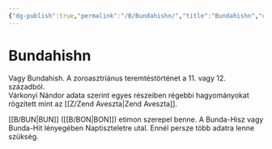 ```yaml
---
{"dg-publish":true,"permalink":"/B/Bundahishn/","title":"Bundahishn","created":"2023-11-29T02:22","updated":"2024-10-25T15:41"}
---
```



# Bundahishn

Vagy Bundahish. A zoroasztriánus teremtéstörténet a 11. vagy 12. századból.  
Várkonyi Nándor adata szerint egyes részeiben régebbi hagyományokat rögzített mint az [[Z/Zend Aveszta\|Zend Aveszta]].  

[[B/BUN\|BUN]] ([[B/BON\|BON]]) etimon szerepel benne. A Bunda-Hisz vagy Bunda-Hit lényegében Naptiszteletre utal. Ennél persze több adatra lenne szükség.  